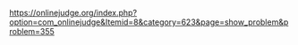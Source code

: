 https://onlinejudge.org/index.php?option=com_onlinejudge&Itemid=8&category=623&page=show_problem&problem=355
